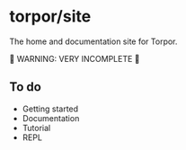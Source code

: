 # torpor/site

The home and documentation site for Torpor.

🚧 WARNING: VERY INCOMPLETE 🚧

## To do

- Getting started
- Documentation
- Tutorial
- REPL
